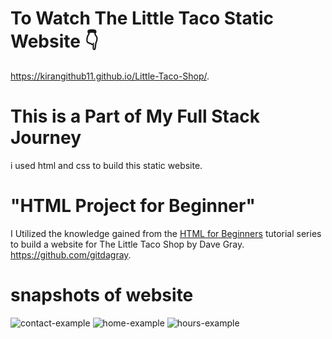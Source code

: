 # To Watch The Little Taco Static Website 👇
https://kirangithub11.github.io/Little-Taco-Shop/.
# This is a Part of My Full Stack Journey
i used html and css to build this static website.
# "HTML Project for Beginner"
I Utilized the knowledge gained from the [HTML for Beginners](https://www.youtube.com/playlist?list=PL0Zuz27SZ-6OlAwitnFUubtE93DO-l0vu) tutorial series to build a website for The Little Taco Shop by Dave Gray. https://github.com/gitdagray.
# snapshots of website
![contact-example](https://github.com/kiranGithub11/Little-Taco-Shop/assets/114862267/27e2234d-f498-4e47-a6c2-69ea96ef93fe)
![home-example](https://github.com/kiranGithub11/Little-Taco-Shop/assets/114862267/e941a341-245f-45b2-a2c3-8d504c255aaf)
![hours-example](https://github.com/kiranGithub11/Little-Taco-Shop/assets/114862267/858ec405-08c4-4120-a292-12644628ecc4)



